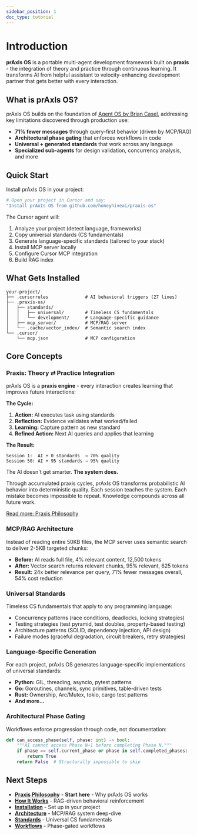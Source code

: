 ```yaml
---
sidebar_position: 1
doc_type: tutorial
---
```


# Introduction

**prAxIs OS** is a portable multi-agent development framework built on **praxis** - the integration of theory and practice through continuous learning. It transforms AI from helpful assistant to velocity-enhancing development partner that gets better with every interaction.

## What is prAxIs OS?

prAxIs OS builds on the foundation of [Agent OS by Brian Casel](https://buildermethods.com/praxis-os), addressing key limitations discovered through production use:

- **71% fewer messages** through query-first behavior (driven by MCP/RAG)
- **Architectural phase gating** that enforces workflows in code
- **Universal + generated standards** that work across any language
- **Specialized sub-agents** for design validation, concurrency analysis, and more

## Quick Start

Install prAxIs OS in your project:

```bash
# Open your project in Cursor and say:
"Install prAxIs OS from github.com/honeyhiveai/praxis-os"
```

The Cursor agent will:
1. Analyze your project (detect language, frameworks)
2. Copy universal standards (CS fundamentals)
3. Generate language-specific standards (tailored to your stack)
4. Install MCP server locally
5. Configure Cursor MCP integration
6. Build RAG index

## What Gets Installed

```
your-project/
├── .cursorrules              # AI behavioral triggers (27 lines)
├── .praxis-os/
│   ├── standards/
│   │   ├── universal/        # Timeless CS fundamentals
│   │   └── development/      # Language-specific guidance
│   ├── mcp_server/           # MCP/RAG server
│   └── .cache/vector_index/  # Semantic search index
└── .cursor/
    └── mcp.json              # MCP configuration
```

## Core Concepts

### Praxis: Theory ⇄ Practice Integration

prAxIs OS is a **praxis engine** - every interaction creates learning that improves future interactions:

**The Cycle:**
1. **Action:** AI executes task using standards
2. **Reflection:** Evidence validates what worked/failed  
3. **Learning:** Capture pattern as new standard
4. **Refined Action:** Next AI queries and applies that learning

**The Result:**

```
Session 1:  AI + 0 standards  → 70% quality
Session 50: AI + 95 standards → 95% quality
```

The AI doesn't get smarter. **The system does.**

Through accumulated praxis cycles, prAxIs OS transforms probabilistic AI behavior into deterministic quality. Each session teaches the system. Each mistake becomes impossible to repeat. Knowledge compounds across all future work.

[Read more: Praxis Philosophy](../explanation/praxis)

### MCP/RAG Architecture

Instead of reading entire 50KB files, the MCP server uses semantic search to deliver 2-5KB targeted chunks:

- **Before:** AI reads full file, 4% relevant content, 12,500 tokens
- **After:** Vector search returns relevant chunks, 95% relevant, 625 tokens
- **Result:** 24x better relevance per query, 71% fewer messages overall, 54% cost reduction

### Universal Standards

Timeless CS fundamentals that apply to any programming language:

- Concurrency patterns (race conditions, deadlocks, locking strategies)
- Testing strategies (test pyramid, test doubles, property-based testing)
- Architecture patterns (SOLID, dependency injection, API design)
- Failure modes (graceful degradation, circuit breakers, retry strategies)

### Language-Specific Generation

For each project, prAxIs OS generates language-specific implementations of universal standards:

- **Python:** GIL, threading, asyncio, pytest patterns
- **Go:** Goroutines, channels, sync primitives, table-driven tests
- **Rust:** Ownership, Arc/Mutex, tokio, cargo test patterns
- **And more...**

### Architectural Phase Gating

Workflows enforce progression through code, not documentation:

```python
def can_access_phase(self, phase: int) -> bool:
    """AI cannot access Phase N+1 before completing Phase N."""
    if phase == self.current_phase or phase in self.completed_phases:
        return True
    return False  # Structurally impossible to skip
```

## Next Steps

- **[Praxis Philosophy](../explanation/praxis)** - **Start here** - Why prAxIs OS works
- **[How It Works](../explanation/how-it-works)** - RAG-driven behavioral reinforcement
- **[Installation](./installation)** - Set up in your project
- **[Architecture](../explanation/architecture)** - MCP/RAG system deep-dive
- **[Standards](../reference/standards)** - Universal CS fundamentals
- **[Workflows](../reference/workflows)** - Phase-gated workflows
